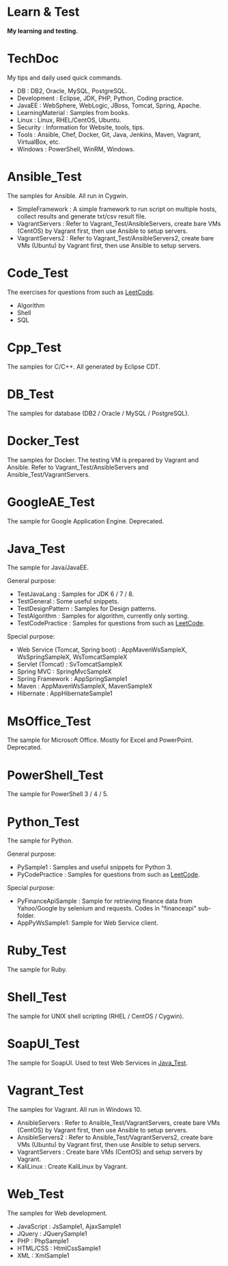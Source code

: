 # Learn & Test
**My learning and testing.**

# TechDoc
My tips and daily used quick commands.

* DB : DB2, Oracle, MySQL, PostgreSQL.
* Development : Eclipse, JDK, PHP, Python, Coding practice.
* JavaEE : WebSphere, WebLogic, JBoss, Tomcat, Spring, Apache.
* LearningMaterial : Samples from books.
* Linux : Linux, RHEL/CentOS, Ubuntu.
* Security : Information for Website, tools, tips.
* Tools : Ansible, Chef, Docker, Git, Java, Jenkins, Maven, Vagrant, VirtualBox, etc.
* Windows : PowerShell, WinRM, Windows.

# Ansible_Test
The samples for Ansible. All run in Cygwin.

* SimpleFramework : A simple framework to run script on multiple hosts, collect results and generate txt/csv result file.
* VagrantServers : Refer to Vagrant_Test/AnsibleServers, create bare VMs (CentOS) by Vagrant first, then use Ansible to setup servers.
* VagrantServers2 : Refer to Vagrant_Test/AnsibleServers2, create bare VMs (Ubuntu) by Vagrant first, then use Ansible to setup servers.

# Code_Test
The exercises for questions from such as [LeetCode](https://leetcode.com/).

* Algorithm
* Shell
* SQL

# Cpp_Test
The samples for C/C++. All generated by Eclipse CDT.

# DB_Test
The samples for database (DB2 / Oracle / MySQL / PostgreSQL).

# Docker_Test
The samples for Docker. The testing VM is prepared by Vagrant and Ansible.
Refer to Vagrant_Test/AnsibleServers and Ansible_Test/VagrantServers.

# GoogleAE_Test
The sample for Google Application Engine. Deprecated.

# Java_Test
The sample for Java/JavaEE.

General purpose:
* TestJavaLang : Samples for JDK 6 / 7 / 8.
* TestGeneral : Some useful snippets.
* TestDesignPattern : Samples for Design patterns.
* TestAlgorithm : Samples for algorithm, currently only sorting.
* TestCodePractice : Samples for questions from such as [LeetCode](https://leetcode.com/).

Special purpose:
* Web Service (Tomcat, Spring boot) : AppMavenWsSampleX, WsSpringSampleX, WsTomcatSampleX
* Servlet (Tomcat) : SvTomcatSampleX
* Spring MVC : SpringMvcSampleX
* Spring Framework : AppSpringSample1
* Maven : AppMavenWsSampleX, MavenSampleX
* Hibernate : AppHibernateSample1

# MsOffice_Test
The sample for Microsoft Office. Mostly for Excel and PowerPoint. Deprecated.

# PowerShell_Test
The sample for PowerShell 3 / 4 / 5.

# Python_Test
The sample for Python.

General purpose:
* PySample1 : Samples and useful snippets for Python 3.
* PyCodePractice : Samples for questions from such as [LeetCode](https://leetcode.com/).

Special purpose:
* PyFinanceApiSample : Sample for retrieving finance data from Yahoo/Google by selenium and requests. Codes in "financeapi" sub-folder.
* AppPyWsSample1: Sample for Web Service client.

# Ruby_Test
The sample for Ruby.

# Shell_Test
The sample for UNIX shell scripting (RHEL / CentOS / Cygwin).

# SoapUI_Test
The sample for SoapUI.
Used to test Web Services in [Java_Test](#Java_Test).

# Vagrant_Test
The samples for Vagrant. All run in Windows 10.

* AnsibleServers : Refer to Ansible_Test/VagrantServers, create bare VMs (CentOS) by Vagrant first, then use Ansible to setup servers.
* AnsibleServers2 : Refer to Ansible_Test/VagrantServers2, create bare VMs (Ubuntu) by Vagrant first, then use Ansible to setup servers.
* VagrantServers : Create bare VMs (CentOS) and setup servers by Vagrant.
* KaliLinux : Create KaliLinux by Vagrant.

# Web_Test
The samples for Web development.

* JavaScript : JsSample1, AjaxSample1
* JQuery : JQuerySample1
* PHP : PhpSample1
* HTML/CSS : HtmlCssSample1
* XML : XmlSample1
